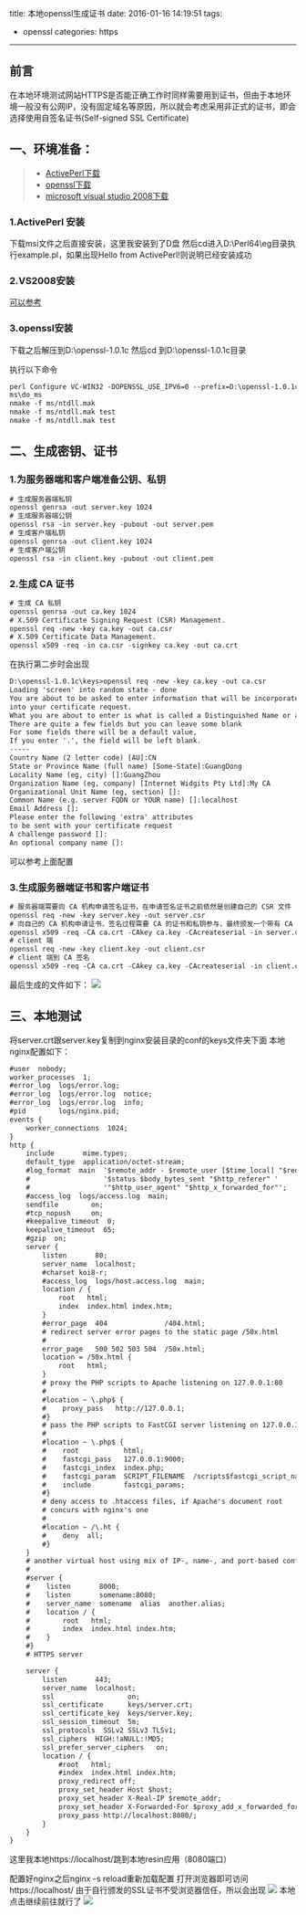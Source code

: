 title: 本地openssl生成证书
date: 2016-01-16 14:19:51
tags:
- openssl
categories: https

---
## 前言
在本地环境测试网站HTTPS是否能正确工作时同样需要用到证书，但由于本地环境一般没有公网IP，没有固定域名等原因，所以就会考虑采用非正式的证书，即会选择使用自签名证书(Self-signed SSL Certificate)<!-- more -->

## 一、环境准备：
> * [ActivePerl下载](http://www.activestate.com/ActivePerl)
> * [openssl下载](http://www.openssl.org/source/)
> * [microsoft visual studio 2008下载](http://download.microsoft.com/download/e/7/7/e777851c-c1a4-4979-86b3-6886953b32e9/VS2008ProEdition90DayTrialCHSX1435983.iso)

### 1.ActivePerl 安装
下载msi文件之后直接安装，这里我安装到了D盘
然后cd进入D:\Perl64\eg目录执行example.pl，如果出现Hello from ActivePerl!则说明已经安装成功

### 2.VS2008安装
[可以参考](http://wenku.baidu.com/link?url=DYxk_ZCRrtHFBcBVmCLdstYBbseH0hkE_bvnBIdphIP0LE8Not725dV4xiJw2-WxD_O-zx7D2ipNZ0Nji9O8lkw40SGKaDXL4PPT-BMKwHG)

### 3.openssl安装
下载之后解压到D:\openssl-1.0.1c
然后cd 到D:\openssl-1.0.1c目录

执行以下命令
```xml
perl Configure VC-WIN32 -DOPENSSL_USE_IPV6=0 --prefix=D:\openssl-1.0.1c
ms\do_ms
nmake -f ms/ntdll.mak
nmake -f ms/ntdll.mak test
nmake -f ms/ntdll.mak test
```

## 二、生成密钥、证书

### 1.为服务器端和客户端准备公钥、私钥
```xml
# 生成服务器端私钥
openssl genrsa -out server.key 1024
# 生成服务器端公钥
openssl rsa -in server.key -pubout -out server.pem
# 生成客户端私钥
openssl genrsa -out client.key 1024
# 生成客户端公钥
openssl rsa -in client.key -pubout -out client.pem
```

### 2.生成 CA 证书
```xml
# 生成 CA 私钥
openssl genrsa -out ca.key 1024
# X.509 Certificate Signing Request (CSR) Management.
openssl req -new -key ca.key -out ca.csr
# X.509 Certificate Data Management.
openssl x509 -req -in ca.csr -signkey ca.key -out ca.crt
```

在执行第二步时会出现
```xml
D:\openssl-1.0.1c\keys>openssl req -new -key ca.key -out ca.csr
Loading 'screen' into random state - done
You are about to be asked to enter information that will be incorporated
into your certificate request.
What you are about to enter is what is called a Distinguished Name or a DN.
There are quite a few fields but you can leave some blank
For some fields there will be a default value,
If you enter '.', the field will be left blank.
-----
Country Name (2 letter code) [AU]:CN
State or Province Name (full name) [Some-State]:GuangDong
Locality Name (eg, city) []:GuangZhou
Organization Name (eg, company) [Internet Widgits Pty Ltd]:My CA
Organizational Unit Name (eg, section) []:
Common Name (e.g. server FQDN or YOUR name) []:localhost
Email Address []:
Please enter the following 'extra' attributes
to be sent with your certificate request
A challenge password []:
An optional company name []:
```
可以参考上面配置

### 3.生成服务器端证书和客户端证书

```xml
# 服务器端需要向 CA 机构申请签名证书，在申请签名证书之前依然是创建自己的 CSR 文件
openssl req -new -key server.key -out server.csr
# 向自己的 CA 机构申请证书，签名过程需要 CA 的证书和私钥参与，最终颁发一个带有 CA 签名的证书
openssl x509 -req -CA ca.crt -CAkey ca.key -CAcreateserial -in server.csr -out server.crt
# client 端
openssl req -new -key client.key -out client.csr
# client 端到 CA 签名
openssl x509 -req -CA ca.crt -CAkey ca.key -CAcreateserial -in client.csr -out client.crt
```

最后生成的文件如下：
![](/images/50139298.png)

## 三、本地测试

将server.crt跟server.key复制到nginx安装目录的conf的keys文件夹下面
本地nginx配置如下：
```xml
#user  nobody;
worker_processes  1;
#error_log  logs/error.log;
#error_log  logs/error.log  notice;
#error_log  logs/error.log  info;
#pid        logs/nginx.pid;
events {
    worker_connections  1024;
}
http {
    include       mime.types;
    default_type  application/octet-stream;
    #log_format  main  '$remote_addr - $remote_user [$time_local] "$request" '
    #                  '$status $body_bytes_sent "$http_referer" '
    #                  '"$http_user_agent" "$http_x_forwarded_for"';
    #access_log  logs/access.log  main;
    sendfile        on;
    #tcp_nopush     on;
    #keepalive_timeout  0;
    keepalive_timeout  65;
    #gzip  on;
    server {
        listen       80;
        server_name  localhost;
        #charset koi8-r;
        #access_log  logs/host.access.log  main;
        location / {
            root   html;
            index  index.html index.htm;
        }
        #error_page  404              /404.html;
        # redirect server error pages to the static page /50x.html
        #
        error_page   500 502 503 504  /50x.html;
        location = /50x.html {
            root   html;
        }
        # proxy the PHP scripts to Apache listening on 127.0.0.1:80
        #
        #location ~ \.php$ {
        #    proxy_pass   http://127.0.0.1;
        #}
        # pass the PHP scripts to FastCGI server listening on 127.0.0.1:9000
        #
        #location ~ \.php$ {
        #    root           html;
        #    fastcgi_pass   127.0.0.1:9000;
        #    fastcgi_index  index.php;
        #    fastcgi_param  SCRIPT_FILENAME  /scripts$fastcgi_script_name;
        #    include        fastcgi_params;
        #}
        # deny access to .htaccess files, if Apache's document root
        # concurs with nginx's one
        #
        #location ~ /\.ht {
        #    deny  all;
        #}
    }
    # another virtual host using mix of IP-, name-, and port-based configuration
    #
    #server {
    #    listen       8000;
    #    listen       somename:8080;
    #    server_name  somename  alias  another.alias;
    #    location / {
    #        root   html;
    #        index  index.html index.htm;
    #    }
    #}
    # HTTPS server

    server {
        listen       443;
        server_name  localhost;
        ssl                  on;
        ssl_certificate      keys/server.crt;
        ssl_certificate_key  keys/server.key;
        ssl_session_timeout  5m;
        ssl_protocols  SSLv2 SSLv3 TLSv1;
        ssl_ciphers  HIGH:!aNULL:!MD5;
        ssl_prefer_server_ciphers   on;
        location / {
            #root   html;
            #index  index.html index.htm;
			proxy_redirect off;
			proxy_set_header Host $host;
			proxy_set_header X-Real-IP $remote_addr;
			proxy_set_header X-Forwarded-For $proxy_add_x_forwarded_for;
			proxy_pass http://localhost:8080/;
        }
    }
}
```

这里我本地https://localhost/跳到本地resin应用（8080端口）

配置好nginx之后nginx -s reload重新加载配置
打开浏览器即可访问https://localhost/
由于自行颁发的SSL证书不受浏览器信任，所以会出现
![](/images/50742788.png)
本地点击继续前往就行了
![](/images/50682384.png)

